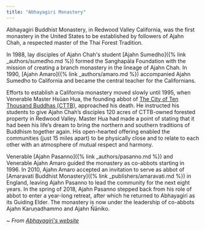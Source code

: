 ```yaml
---
title: "Abhayagiri Monastery"
---
```


Abhayagiri Buddhist Monastery, in Redwood Valley California, was the first monastery in the United States to be established by followers of Ajahn Chah, a respected master of the Thai Forest Tradition.

In 1988, lay disciples of Ajahn Chah's student [Ajahn Sumedho]({% link _authors/sumedho.md %}) formed the Sanghapāla Foundation with the mission of creating a branch monastery in the lineage of Ajahn Chah. In 1990, [Ajahn Amaro]({% link _authors/amaro.md %}) accompanied Ajahn Sumedho to California and became the central teacher for the Californians.

Efforts to establish a California monastery moved slowly until 1995, when Venerable Master Hsüan Hua, the founding abbot of [The City of Ten Thousand Buddhas (CTTB)](http://www.cttbusa.org/), approached his death. He instructed his students to give Ajahn Chah’s disciples 120 acres of CTTB-owned forested property in Redwood Valley. Master Hua had made a point of stating that it had been his life’s dream to bring the northern and southern traditions of Buddhism together again. His open-hearted offering enabled the communities (just 15 miles apart) to be physically close and to relate to each other with an atmosphere of mutual respect and harmony.

Venerable [Ajahn Pasanno]({% link _authors/pasanno.md %}) and Venerable Ajahn Amaro guided the monastery as co-abbots starting in 1996. In 2010, Ajahn Amaro accepted an invitation to serve as abbot of [Amaravati Buddhist Monastery]({% link _publishers/amaravati.md %}) in England, leaving Ajahn Pasanno to lead the community for the next eight years. In the spring of 2018, Ajahn Pasanno stepped back from his role of abbot to enter a year-long retreat, after which he returned to Abhayagiri as its Guiding Elder. The monastery is now under the leadership of co-abbots Ajahn Karuṇadhammo and Ajahn Ñāniko.

*~ From [Abhayagiri's website](https://www.abhayagiri.org/home/)*

